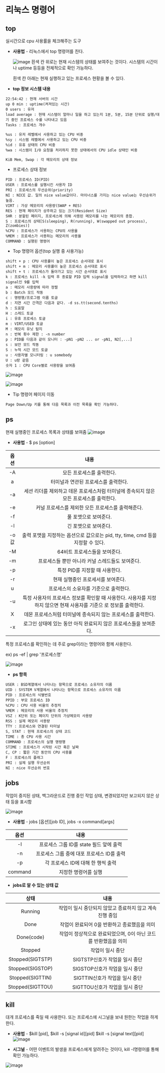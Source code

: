 # 리눅스 명령어

## top
실시간으로 cpu 사용률을 체크해주는 도구

* __사용법__ - 리눅스에서 top 명령어를 친다.
  
  ![image](https://user-images.githubusercontent.com/102851163/171868817-ed6ff9ab-acc8-49d4-aa53-92ddb58b646b.png)
    흰색 칸 위로는 현재 시스템의 상태를 보여주는 것이다.
    시스템의 시간이나 uptime 등등을 전체적으로 확인 가능하다.
    
    흰색 칸 아래는 현재 실행하고 있는 프로세스 현황을 볼 수 있다.
  
* __top 정보 시스템 내용__
```
22:54:42 : 현재 서버의 시간
up 0 min : uptime(켜져있는 시간)
0 users : 유저
load average : 현재 시스템이 얼마나 일을 하고 있는지 1분, 5분, 15분 단위로 실행/대기 중인 프로세스 수를 나타내고 있음
Tasks : 프로세스 개수
```
  ```
  %us : 유저 레벨에서 사용하고 있는 CPU 비중
  %sy : 시스템 레벨에서 사용하고 있는 CPU 비중
  %id : 유휴 상태의 CPU 비중
  %wa : 시스템이 I/O 요청을 처리하지 못한 상태에서의 CPU idle 상태인 비중
  ```
    KiB Mem, Swap : 각 메모리의 상태 정보
    
* 프로세스 상태 정보
``` 
PID : 프로세스 ID(PID)
USER : 프로세스를 실행시킨 사용자 ID
PRI : 프로세스의 우선순위(priority)
NI : NICE 값. 일의 nice value값이다. 마이너스를 가지는 nice value는 우선순위가 높음.
VIRT : 가상 메모리의 사용량(SWAP + RES)
RES : 현재 페이지가 상주하고 있는 크기(Resident Size)
SHR : 분할된 페이지, 프로세스에 의해 사용된 메모리를 나눈 메모리의 총합.
S : 프로세스의 상태[S(sleeping), R(running), W(swapped out process), Z(zombies)]
%CPU : 프로세스가 사용하는 CPU의 사용율
%MEM : 프로세스가 사용하는 메모리의 사용율
COMMAND : 실행된 명령어
```

* Top 명령어 옵션(top 실행 중 사용가능)
```
shift + p : CPU 사용률이 높은 프로세스 순서대로 표시
shift + m : 메모리 사용률이 높은 프로세스 순서대로 표시
shift + t : 프로세스가 돌아가고 있는 시간 순서대로 표시
k : 프로세스 kill -k 입력 후 종료할 PID 입력 signal을 입력하라고 하면 kill signal인 9를 입력
a : 메모리 사용량에 따라 정렬
b : Batch 모드 작동
c : 명령행/프로그램 이름 토글
d : 지연 시간 간격은 다음과 같다. -d ss.tt(second.tenths)
h : 도움말
H : 스레드 토글
i : 유휴 프로세스 토글
m : VIRT/USED 토글
M : 메모리 유닛 탐지
n : 반복 횟수 제한 : -n number
p : PID를 다음과 같이 모니터 : -pN1 -pN2 ... or -pN1, N2[,...]
s : 보안 모드 작동
S : 누적 시간 모드 토글
u : 사용자별 모니터링 : u somebody
U : u랑 같음
숫자 1 : CPU Core별로 사용량을 보여줌
```
![image](https://user-images.githubusercontent.com/102851163/171876799-0bfe9e79-9f9d-4d5b-a685-f416a864c592.png "shift + t")

![image](https://user-images.githubusercontent.com/102851163/171877631-2c0fb9c9-a76c-451c-b0a2-509f8219cfa4.png "h")


* Tip 명령어 페이지 이동
```
Page Down/Up 키를 통해 다음 목록과 이전 목록을 확인 가능하다.
```

## ps
현재 실행중인 프로세스 목록과 상태를 보여줌
![image](https://user-images.githubusercontent.com/102851163/171881537-bbac82b2-fba4-4d8f-9322-efe92aad1fb7.png)


* __사용법__ - $ ps [option]

|옵션|내용|
|:---:|:---:|
|-A|모든 프로세스를 출력한다.|
|a|터미널과 연관된 프로세스를 출력한다.|
|-a|세션 리더를 제외하고 데몬 프로세스처럼 터미널에 종속되지 않은 모든 프로세스를 출력한다.|
|-e|커널 프로세스를 제외한 모든 프로세스를 출력해준다.|
|-f|풀 포맷으로 보여준다.|
|-l|긴 포맷으로 보여준다.|
|-o 값|출력 포맷을 지정하는 옵션으로 값으로는 pid, tty, time, cmd 등을 지정할 수 있다.|
|-M|64비트 프로세스들을 보여준다.|
|-m|프로세스들 뿐만 아니라 커널 스레드들도 보여준다.|
|-p|특정 PID를 지정할 때 사용한다.|
|-r|현재 실행중인 프로세서를 보여준다.|
|u|프로세스의 소유자를 기준으로 출력한다.|
|-u|특정 사용자의 프로세스 정보를 확인할 때 사용한다. 사용자를 지정하지 않으면 현재 사용자를 기준으 로 정보를 출력한다.|
|X|데몬 프로세스처럼 터미널에 종속되지 않는 프로세스를 출력한다.|
|-x|로그인 상태에 있는 동안 아직 완료되지 않은 프로세스들을 보여준다.|

특정 프로세스를 확인하는 데 주로 grep이라는 명령어와 함께 사용한다.

ex) ps -ef | grep '프로세스명'

![image](https://user-images.githubusercontent.com/102851163/171883149-09ae110b-3b56-4dde-a701-e75c5293385c.png "ps ax 작동 중인 모든 프로세스를 보고 싶을 때 사용")


* __ps 항목__
```
USER : BSD계열에서 나타나는 항목으로 프로세스 소유자의 이름
UID : SYSTEM V계열에서 나타나는 항목으로 프로세스 소유자의 이름
PID : 프로세스의 식별번호
PPID : 부모 프로세스 ID
%CPU : CPU 사용 비율의 추정치
%MEM : 메모리의 사용 비율의 추정치
VSZ : K단위 또는 페이지 단위의 가상메모리 사용량
RSS : 실제 메모리 사용량
TTY : 프로세스와 연결된 터미널
S, STAT : 현재 프로세스의 상태 코드
TIME : 총 CPU 사용 시간
COMMAND : 프로세스의 실행 명령행
STIME : 프로세스가 시작된 시간 혹은 날짜
C, CP : 짧은 기간 동안의 CPU 사용률
F : 프로세스의 플래그
PRI : 실제 실행 우선순위
NI : nice 우선순위 번호
```

## jobs
작업이 중지된 상태, 백그라운드로 진행 중인 작업 상태, 변경되었지만 보고되지 않은 상태 등을 표시함

![image](https://user-images.githubusercontent.com/102851163/171886480-0e597b29-7a75-4632-a018-180b569ee37f.png)

* __사용법__ - jobs [옵션][job ID], jobs -x command[args]

|옵션|내용|
|:---:|:---:|
|-l|프로세스 그룹 ID를 state 필드 앞에 출력|
|-n|프로세스 그룹 중에 대포 프로세스 ID를 출력|
|-p|각 프로세스 ID에 대해 한 행씩 출력|
|command|지정한 명령어를 실행|

* __jobs로 알 수 있는 상태 값__

|상태|내용|
|:---:|:---:|
|Running|작업이 일시 중단되지 않았고 종료하지 않고 계속 진행 중임|
|Done|작업이 완료되어 0을 반환하고 종료했음을 의미|
|Done(code)|작업이 정상적으로 완료되었으며, 0이 아닌 코드를 반환했음을 의미|
|Stopped|작업이 일시 중단|
|Stopped(SIGTSTP)|SIGTSTP신호가 작업을 일시 중단|
|Stopped(SIGSTOP)|SIGSTOP신호가 작업을 일시 중단|
|Stopped(SIGTTIN)|SIGTTIN신호가 작업을 일시 중단|
|Stopped(SIGTTOU)|SIGTTOU신호가 작업을 일시 중단|

## kill
대개 프로세스를 죽일 때 사용한다. 또는 프로세스에 시그널을 보내 원한는 작업을 하게 한다.

* __사용법__ - $kill [pid], $kill -s [signal id][pid] $kill -s [signal text][pid]
![image](https://user-images.githubusercontent.com/102851163/171890535-634a36d3-f17b-4895-af7b-9acaa1bfd7f2.png)

* __시그널__ - 어떤 이벤트의 발생을 프로세스에게 알려주는 것이다, kill -l명령어를 통해 확인 가능하다.

![image](https://user-images.githubusercontent.com/102851163/171894828-4801e831-bf42-407e-88a7-0f2b737a64f0.png)
